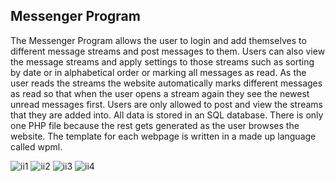 ## Messenger Program
The Messenger Program allows the user to login and add themselves to different message streams and post messages to them. Users can also view the message streams and apply settings to those streams such as sorting by date or in alphabetical order or marking all messages as read. As the user reads the streams the website automatically marks different messages as read so that when the user opens a stream again they see the newest unread messages first. Users are only allowed to post and view the streams that they are added into. All data is stored in an SQL database. There is only one PHP file because the rest gets generated as the user browses the website. The template for each webpage is written in a made up language called wpml. 

![ii1](https://cloud.githubusercontent.com/assets/24882037/25264005/ba63e82c-2631-11e7-9b18-15c0f7a53614.jpg)
![ii2](https://cloud.githubusercontent.com/assets/24882037/25264007/ba67f1ce-2631-11e7-8ee9-c6b3fdb02180.jpg)
![ii3](https://cloud.githubusercontent.com/assets/24882037/25264006/ba669b44-2631-11e7-9da5-d7e6b1d969b4.jpg)
![ii4](https://cloud.githubusercontent.com/assets/24882037/25264004/ba594174-2631-11e7-8d76-e5c36159bde8.jpg)
